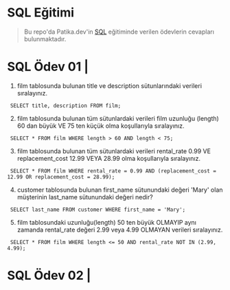 # SQL Eğitimi

> Bu repo'da Patika.dev'in [SQL](https://academy.patika.dev/courses/sql) eğitiminde verilen ödevlerin cevapları bulunmaktadır.

# SQL Ödev 01 | 

1. film tablosunda bulunan title ve description sütunlarındaki verileri sıralayınız.

` 
SELECT title, description FROM film; 
`

2. film tablosunda bulunan tüm sütunlardaki verileri film uzunluğu (length) 60 dan büyük VE 75 ten küçük olma koşullarıyla sıralayınız.

` 
SELECT * FROM film WHERE length > 60 AND length < 75;
`

3. film tablosunda bulunan tüm sütunlardaki verileri rental_rate 0.99 VE replacement_cost 12.99 VEYA 28.99 olma koşullarıyla sıralayınız.

` 
SELECT * FROM film WHERE rental_rate = 0.99 AND (replacement_cost = 12.99 OR replacement_cost = 28.99);
`

4. customer tablosunda bulunan first_name sütunundaki değeri 'Mary' olan müşterinin last_name sütunundaki değeri nedir?

` 
SELECT last_name FROM customer WHERE first_name = 'Mary';
`

5. film tablosundaki uzunluğu(length) 50 ten büyük OLMAYIP aynı zamanda rental_rate değeri 2.99 veya 4.99 OLMAYAN verileri sıralayınız.

` 
SELECT * FROM film WHERE length <= 50 AND rental_rate NOT IN (2.99, 4.99);
`

# SQL Ödev 02 | 
